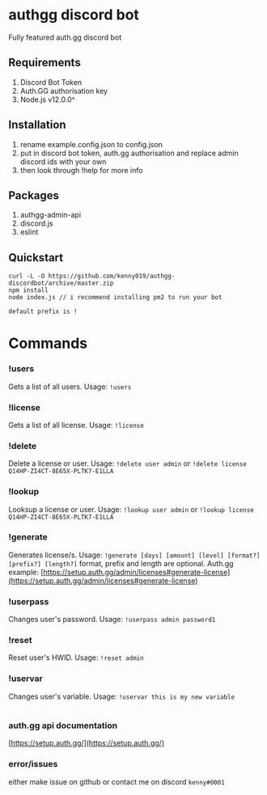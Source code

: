 # authgg discord bot
Fully featured auth.gg discord bot

## Requirements
1. Discord Bot Token
2. Auth.GG authorisation key
3. Node.js v12.0.0^

## Installation
1. rename example.config.json to config.json
2. put in discord bot token, auth.gg authorisation and replace admin discord ids with your own
3. then look through !help for more info


## Packages
1. authgg-admin-api
2. discord.js
3. eslint

## Quickstart

```
curl -L -O https://github.com/kenny019/authgg-discordbot/archive/master.zip
npm install
node index.js // i recommend installing pm2 to run your bot

default prefix is !
```

# Commands
### !users
Gets a list of all users. Usage: `!users`

### !license
Gets a list of all license. Usage: `!license`

### !delete
Delete a license or user. Usage: `!delete user admin` or `!delete license Q14HP-ZI4CT-8E65X-PLTK7-E1LLA`

### !lookup
Looksup a license or user. Usage: `!lookup user admin` or `!lookup license Q14HP-ZI4CT-8E65X-PLTK7-E1LLA`

### !generate
Generates license/s. Usage: `!generate [days] [amount] [level] [format?] [prefix?] [length?]` format, prefix and length are optional.
Auth.gg example: [https://setup.auth.gg/admin/licenses#generate-license](https://setup.auth.gg/admin/licenses#generate-license)

### !userpass
Changes user's password. Usage: `!userpass admin password1`

### !reset
Reset user's HWID. Usage: `!reset admin`

### !uservar
Changes user's variable. Usage: `!uservar this is my new variable`

#
### auth.gg api documentation
[https://setup.auth.gg/](https://setup.auth.gg/)

### error/issues
either make issue on github or contact me on discord `kenny#0001`